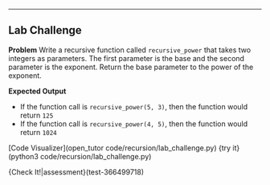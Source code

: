 ----------

## Lab Challenge

**Problem**
Write a recursive function called `recursive_power` that takes two integers as parameters. The first parameter is the base and the second parameter is the exponent. Return the base parameter to the power of the exponent.

**Expected Output**
* If the function call is `recursive_power(5, 3)`, then the function would return `125`
* If the function call is `recursive_power(4, 5)`, then the function would return `1024`

[Code Visualizer](open_tutor code/recursion/lab_challenge.py)
{try it}(python3 code/recursion/lab_challenge.py)

{Check It!|assessment}(test-366499718)
